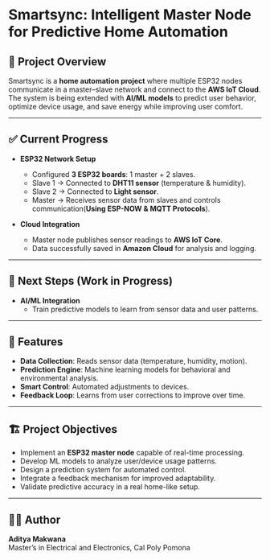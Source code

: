 # Smartsync: Intelligent Master Node for Predictive Home Automation

## 📌 Project Overview
Smartsync is a **home automation project** where multiple ESP32 nodes communicate in a master–slave network and connect to the **AWS IoT Cloud**.  
The system is being extended with **AI/ML models** to predict user behavior, optimize device usage, and save energy while improving user comfort.

---

## ✅ Current Progress
- **ESP32 Network Setup**
  - Configured **3 ESP32 boards**: 1 master + 2 slaves.
  - Slave 1 → Connected to **DHT11 sensor** (temperature & humidity).  
  - Slave 2 → Connected to **Light sensor**.  
  - Master → Receives sensor data from slaves and controls communication(**Using ESP-NOW & MQTT Protocols**).

- **Cloud Integration**
  - Master node publishes sensor readings to **AWS IoT Core**.
  - Data successfully saved in **Amazon Cloud** for analysis and logging.

---

## 🚧 Next Steps (Work in Progress)
- **AI/ML Integration**
  - Train predictive models to learn from sensor data and user patterns.
  
---

## 🔧 Features
- **Data Collection**: Reads sensor data (temperature, humidity, motion).
- **Prediction Engine**: Machine learning models for behavioral and environmental analysis.
- **Smart Control**: Automated adjustments to devices.
- **Feedback Loop**: Learns from user corrections to improve over time.

---

## 🏗️ Project Objectives
- Implement an **ESP32 master node** capable of real-time processing.
- Develop ML models to analyze user/device usage patterns.
- Design a prediction system for automated control.
- Integrate a feedback mechanism for improved adaptability.
- Validate predictive accuracy in a real home-like setup.

---

## 👨‍💻 Author
**Aditya Makwana**  
Master’s in Electrical and Electronics, Cal Poly Pomona  

